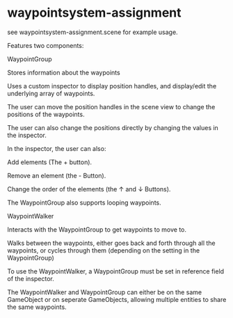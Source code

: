 # waypointsystem-assignment

see waypointsystem-assignment.scene for example usage.

Features two components:

WaypointGroup

Stores information about the waypoints

Uses a custom inspector to display position handles, and display/edit the underlying array of waypoints.

The user can move the position handles in the scene view to change the positions of the waypoints.

The user can also change the positions directly by changing the values in the inspector.

In the inspector, the user can also:

Add elements (The + button).

Remove an element (the - Button).

Change the order of the elements (the ↑ and ↓ Buttons).

The WaypointGroup also supports looping waypoints.


WaypointWalker

Interacts with the WaypointGroup to get waypoints to move to.

Walks between the waypoints, either goes back and forth through all the waypoints, or cycles through them (depending on the setting in the WaypointGroup)

To use the WaypointWalker, a WaypointGroup must be set in reference field of the inspector.

The WaypointWalker and WaypointGroup can either be on the same GameObject or on seperate GameObjects, allowing multiple entities to share the same waypoints.

